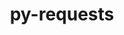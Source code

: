 ---
title: "py-requests"
layout: cache
categories: [package, v0.22.0]
meta: {"versions": ["2.31.0"], "compilers": ["apple-clang@=15.0.0", "cce@=15.0.1", "gcc@=11.1.0", "gcc@=11.4.0", "gcc@=7.3.1", "gcc@=9.4.0", "oneapi@=2024.0.0"], "oss": ["amzn2", "rhel8", "ubuntu20.04", "ubuntu22.04", "ventura"], "platforms": ["darwin", "linux"], "targets": ["aarch64", "neoverse_n1", "neoverse_v1", "neoverse_v2", "ppc64le", "x86_64_v3", "zen4"], "stacks": ["aws-isc", "aws-isc-aarch64", "data-vis-sdk", "e4s", "e4s-cray-rhel", "e4s-neoverse-v2", "e4s-neoverse_v1", "e4s-oneapi", "e4s-power", "ml-darwin-aarch64-mps", "ml-linux-x86_64-cpu", "ml-linux-x86_64-cuda", "root"], "num_specs": 25, "num_specs_by_stack": {"ml-darwin-aarch64-mps": 2, "root": 25, "aws-isc-aarch64": 2, "aws-isc": 1, "e4s-cray-rhel": 1, "e4s-power": 2, "data-vis-sdk": 2, "e4s-neoverse_v1": 3, "e4s-neoverse-v2": 3, "e4s": 4, "ml-linux-x86_64-cpu": 3, "ml-linux-x86_64-cuda": 3, "e4s-oneapi": 2}}
spec_details: [{"hash": "izrk45cmvb3fbfiamntxwrgkhoz2my5u", "compiler": "apple-clang@=15.0.0", "versions": ["2.31.0"], "os": "ventura", "platform": "darwin", "target": "aarch64", "variants": ["build_system=python_pip", "~socks"], "stacks": ["ml-darwin-aarch64-mps", "root"], "size": "-", "tarball": "https://binaries.spack.io/releases/v0.22.0/build_cache/darwin-ventura-aarch64/apple-clang-15.0.0/py-requests-2.31.0/darwin-ventura-aarch64-apple-clang-15.0.0-py-requests-2.31.0-izrk45cmvb3fbfiamntxwrgkhoz2my5u.spack"}, {"hash": "exq5syaa6sgabhiig2tmhmplojgmclel", "compiler": "apple-clang@=15.0.0", "versions": ["2.31.0"], "os": "ventura", "platform": "darwin", "target": "aarch64", "variants": ["build_system=python_pip", "~socks"], "stacks": ["ml-darwin-aarch64-mps", "root"], "size": "-", "tarball": "https://binaries.spack.io/releases/v0.22.0/build_cache/darwin-ventura-aarch64/apple-clang-15.0.0/py-requests-2.31.0/darwin-ventura-aarch64-apple-clang-15.0.0-py-requests-2.31.0-exq5syaa6sgabhiig2tmhmplojgmclel.spack"}, {"hash": "a6wlbfdk4z3vhqbaebbihe37thcpcpqm", "compiler": "gcc@=7.3.1", "versions": ["2.31.0"], "os": "amzn2", "platform": "linux", "target": "aarch64", "variants": ["build_system=python_pip", "~socks"], "stacks": ["aws-isc-aarch64", "root"], "size": "-", "tarball": "https://binaries.spack.io/releases/v0.22.0/build_cache/linux-amzn2-aarch64/gcc-7.3.1/py-requests-2.31.0/linux-amzn2-aarch64-gcc-7.3.1-py-requests-2.31.0-a6wlbfdk4z3vhqbaebbihe37thcpcpqm.spack"}, {"hash": "2m2vqpchytchnhon2uy3vhw7ldrnosmw", "compiler": "gcc@=7.3.1", "versions": ["2.31.0"], "os": "amzn2", "platform": "linux", "target": "neoverse_n1", "variants": ["build_system=python_pip", "~socks"], "stacks": ["aws-isc-aarch64", "root"], "size": "-", "tarball": "https://binaries.spack.io/releases/v0.22.0/build_cache/linux-amzn2-neoverse_n1/gcc-7.3.1/py-requests-2.31.0/linux-amzn2-neoverse_n1-gcc-7.3.1-py-requests-2.31.0-2m2vqpchytchnhon2uy3vhw7ldrnosmw.spack"}, {"hash": "urvtiw3u62mqcfatvy37rmtcnmv3ozka", "compiler": "gcc@=7.3.1", "versions": ["2.31.0"], "os": "amzn2", "platform": "linux", "target": "x86_64_v3", "variants": ["build_system=python_pip", "~socks"], "stacks": ["root", "aws-isc"], "size": "-", "tarball": "https://binaries.spack.io/releases/v0.22.0/build_cache/linux-amzn2-x86_64_v3/gcc-7.3.1/py-requests-2.31.0/linux-amzn2-x86_64_v3-gcc-7.3.1-py-requests-2.31.0-urvtiw3u62mqcfatvy37rmtcnmv3ozka.spack"}, {"hash": "a5cyv7mwnin6n4us5ndsmamw6ztu3imb", "compiler": "cce@=15.0.1", "versions": ["2.31.0"], "os": "rhel8", "platform": "linux", "target": "zen4", "variants": ["build_system=python_pip", "~socks"], "stacks": ["root", "e4s-cray-rhel"], "size": "-", "tarball": "https://binaries.spack.io/releases/v0.22.0/build_cache/linux-rhel8-zen4/cce-15.0.1/py-requests-2.31.0/linux-rhel8-zen4-cce-15.0.1-py-requests-2.31.0-a5cyv7mwnin6n4us5ndsmamw6ztu3imb.spack"}, {"hash": "i5r2gc4itjodyh2psqcyyrnqeq7owaka", "compiler": "gcc@=9.4.0", "versions": ["2.31.0"], "os": "ubuntu20.04", "platform": "linux", "target": "ppc64le", "variants": ["build_system=python_pip", "~socks"], "stacks": ["e4s-power", "root"], "size": "-", "tarball": "https://binaries.spack.io/releases/v0.22.0/build_cache/linux-ubuntu20.04-ppc64le/gcc-9.4.0/py-requests-2.31.0/linux-ubuntu20.04-ppc64le-gcc-9.4.0-py-requests-2.31.0-i5r2gc4itjodyh2psqcyyrnqeq7owaka.spack"}, {"hash": "2yxxf5lkxs7j24bcwvz4hqleokqis7su", "compiler": "gcc@=9.4.0", "versions": ["2.31.0"], "os": "ubuntu20.04", "platform": "linux", "target": "ppc64le", "variants": ["build_system=python_pip", "~socks"], "stacks": ["e4s-power", "root"], "size": "-", "tarball": "https://binaries.spack.io/releases/v0.22.0/build_cache/linux-ubuntu20.04-ppc64le/gcc-9.4.0/py-requests-2.31.0/linux-ubuntu20.04-ppc64le-gcc-9.4.0-py-requests-2.31.0-2yxxf5lkxs7j24bcwvz4hqleokqis7su.spack"}, {"hash": "fj6ajhn2jknv7hwe4uwwhque6k3jnugr", "compiler": "gcc@=11.1.0", "versions": ["2.31.0"], "os": "ubuntu20.04", "platform": "linux", "target": "x86_64_v3", "variants": ["build_system=python_pip", "~socks"], "stacks": ["root", "data-vis-sdk"], "size": "-", "tarball": "https://binaries.spack.io/releases/v0.22.0/build_cache/linux-ubuntu20.04-x86_64_v3/gcc-11.1.0/py-requests-2.31.0/linux-ubuntu20.04-x86_64_v3-gcc-11.1.0-py-requests-2.31.0-fj6ajhn2jknv7hwe4uwwhque6k3jnugr.spack"}, {"hash": "j4wt2nu3hk56ldpiee3i7an2s4rzeaxe", "compiler": "gcc@=11.1.0", "versions": ["2.31.0"], "os": "ubuntu20.04", "platform": "linux", "target": "x86_64_v3", "variants": ["build_system=python_pip", "~socks"], "stacks": ["root", "data-vis-sdk"], "size": "-", "tarball": "https://binaries.spack.io/releases/v0.22.0/build_cache/linux-ubuntu20.04-x86_64_v3/gcc-11.1.0/py-requests-2.31.0/linux-ubuntu20.04-x86_64_v3-gcc-11.1.0-py-requests-2.31.0-j4wt2nu3hk56ldpiee3i7an2s4rzeaxe.spack"}, {"hash": "ofsbtojg6ufo6unzhxxeukibo3o2gzkz", "compiler": "gcc@=11.4.0", "versions": ["2.31.0"], "os": "ubuntu22.04", "platform": "linux", "target": "neoverse_v1", "variants": ["build_system=python_pip", "~socks"], "stacks": ["e4s-neoverse_v1", "root"], "size": "-", "tarball": "https://binaries.spack.io/releases/v0.22.0/build_cache/linux-ubuntu22.04-neoverse_v1/gcc-11.4.0/py-requests-2.31.0/linux-ubuntu22.04-neoverse_v1-gcc-11.4.0-py-requests-2.31.0-ofsbtojg6ufo6unzhxxeukibo3o2gzkz.spack"}, {"hash": "kfnkrswse5nvfp3lxbkzxkbc3jfd2jsa", "compiler": "gcc@=11.4.0", "versions": ["2.31.0"], "os": "ubuntu22.04", "platform": "linux", "target": "neoverse_v1", "variants": ["build_system=python_pip", "~socks"], "stacks": ["e4s-neoverse_v1", "root"], "size": "-", "tarball": "https://binaries.spack.io/releases/v0.22.0/build_cache/linux-ubuntu22.04-neoverse_v1/gcc-11.4.0/py-requests-2.31.0/linux-ubuntu22.04-neoverse_v1-gcc-11.4.0-py-requests-2.31.0-kfnkrswse5nvfp3lxbkzxkbc3jfd2jsa.spack"}, {"hash": "anrre6fpddjnz3x4lvuih6wfnc7n4ur4", "compiler": "gcc@=11.4.0", "versions": ["2.31.0"], "os": "ubuntu22.04", "platform": "linux", "target": "neoverse_v1", "variants": ["build_system=python_pip", "~socks"], "stacks": ["e4s-neoverse_v1", "root"], "size": "-", "tarball": "https://binaries.spack.io/releases/v0.22.0/build_cache/linux-ubuntu22.04-neoverse_v1/gcc-11.4.0/py-requests-2.31.0/linux-ubuntu22.04-neoverse_v1-gcc-11.4.0-py-requests-2.31.0-anrre6fpddjnz3x4lvuih6wfnc7n4ur4.spack"}, {"hash": "d7qkftnh5bmv4blzxdu75jvvoxloj3ft", "compiler": "gcc@=11.4.0", "versions": ["2.31.0"], "os": "ubuntu22.04", "platform": "linux", "target": "neoverse_v2", "variants": ["build_system=python_pip", "~socks"], "stacks": ["root", "e4s-neoverse-v2"], "size": "-", "tarball": "https://binaries.spack.io/releases/v0.22.0/build_cache/linux-ubuntu22.04-neoverse_v2/gcc-11.4.0/py-requests-2.31.0/linux-ubuntu22.04-neoverse_v2-gcc-11.4.0-py-requests-2.31.0-d7qkftnh5bmv4blzxdu75jvvoxloj3ft.spack"}, {"hash": "fie2xk3xmgosyaiijflia75mt5ahdrki", "compiler": "gcc@=11.4.0", "versions": ["2.31.0"], "os": "ubuntu22.04", "platform": "linux", "target": "neoverse_v2", "variants": ["build_system=python_pip", "~socks"], "stacks": ["root", "e4s-neoverse-v2"], "size": "-", "tarball": "https://binaries.spack.io/releases/v0.22.0/build_cache/linux-ubuntu22.04-neoverse_v2/gcc-11.4.0/py-requests-2.31.0/linux-ubuntu22.04-neoverse_v2-gcc-11.4.0-py-requests-2.31.0-fie2xk3xmgosyaiijflia75mt5ahdrki.spack"}, {"hash": "2j4qmfvk5ntqhyxifzfhkdw7lvqnpxyy", "compiler": "gcc@=11.4.0", "versions": ["2.31.0"], "os": "ubuntu22.04", "platform": "linux", "target": "neoverse_v2", "variants": ["build_system=python_pip", "~socks"], "stacks": ["root", "e4s-neoverse-v2"], "size": "-", "tarball": "https://binaries.spack.io/releases/v0.22.0/build_cache/linux-ubuntu22.04-neoverse_v2/gcc-11.4.0/py-requests-2.31.0/linux-ubuntu22.04-neoverse_v2-gcc-11.4.0-py-requests-2.31.0-2j4qmfvk5ntqhyxifzfhkdw7lvqnpxyy.spack"}, {"hash": "4mxxskfvy3cc3hb5mlrkjqijzxwkyzb6", "compiler": "gcc@=11.4.0", "versions": ["2.31.0"], "os": "ubuntu22.04", "platform": "linux", "target": "x86_64_v3", "variants": ["build_system=python_pip", "~socks"], "stacks": ["root", "e4s"], "size": "-", "tarball": "https://binaries.spack.io/releases/v0.22.0/build_cache/linux-ubuntu22.04-x86_64_v3/gcc-11.4.0/py-requests-2.31.0/linux-ubuntu22.04-x86_64_v3-gcc-11.4.0-py-requests-2.31.0-4mxxskfvy3cc3hb5mlrkjqijzxwkyzb6.spack"}, {"hash": "m2wqbgohrcpjzxqai44frblkcitn52qj", "compiler": "gcc@=11.4.0", "versions": ["2.31.0"], "os": "ubuntu22.04", "platform": "linux", "target": "x86_64_v3", "variants": ["build_system=python_pip", "~socks"], "stacks": ["root", "e4s"], "size": "-", "tarball": "https://binaries.spack.io/releases/v0.22.0/build_cache/linux-ubuntu22.04-x86_64_v3/gcc-11.4.0/py-requests-2.31.0/linux-ubuntu22.04-x86_64_v3-gcc-11.4.0-py-requests-2.31.0-m2wqbgohrcpjzxqai44frblkcitn52qj.spack"}, {"hash": "s74ai6sakaklykzdgxq6wixutlqkq52i", "compiler": "gcc@=11.4.0", "versions": ["2.31.0"], "os": "ubuntu22.04", "platform": "linux", "target": "x86_64_v3", "variants": ["build_system=python_pip", "~socks"], "stacks": ["root", "e4s"], "size": "-", "tarball": "https://binaries.spack.io/releases/v0.22.0/build_cache/linux-ubuntu22.04-x86_64_v3/gcc-11.4.0/py-requests-2.31.0/linux-ubuntu22.04-x86_64_v3-gcc-11.4.0-py-requests-2.31.0-s74ai6sakaklykzdgxq6wixutlqkq52i.spack"}, {"hash": "lgvcmylrqm2c23bnwszukb7ns6xxpxmh", "compiler": "gcc@=11.4.0", "versions": ["2.31.0"], "os": "ubuntu22.04", "platform": "linux", "target": "x86_64_v3", "variants": ["build_system=python_pip", "~socks"], "stacks": ["ml-linux-x86_64-cpu", "root", "ml-linux-x86_64-cuda"], "size": "-", "tarball": "https://binaries.spack.io/releases/v0.22.0/build_cache/linux-ubuntu22.04-x86_64_v3/gcc-11.4.0/py-requests-2.31.0/linux-ubuntu22.04-x86_64_v3-gcc-11.4.0-py-requests-2.31.0-lgvcmylrqm2c23bnwszukb7ns6xxpxmh.spack"}, {"hash": "ih2uak5wvf7r5b6m4qmiuqhldssmkfwz", "compiler": "gcc@=11.4.0", "versions": ["2.31.0"], "os": "ubuntu22.04", "platform": "linux", "target": "x86_64_v3", "variants": ["build_system=python_pip", "~socks"], "stacks": ["ml-linux-x86_64-cpu", "root", "ml-linux-x86_64-cuda"], "size": "-", "tarball": "https://binaries.spack.io/releases/v0.22.0/build_cache/linux-ubuntu22.04-x86_64_v3/gcc-11.4.0/py-requests-2.31.0/linux-ubuntu22.04-x86_64_v3-gcc-11.4.0-py-requests-2.31.0-ih2uak5wvf7r5b6m4qmiuqhldssmkfwz.spack"}, {"hash": "syn3mcaeltaezzvsppmnhk2ktle3djlm", "compiler": "gcc@=11.4.0", "versions": ["2.31.0"], "os": "ubuntu22.04", "platform": "linux", "target": "x86_64_v3", "variants": ["build_system=python_pip", "~socks"], "stacks": ["ml-linux-x86_64-cpu", "root", "ml-linux-x86_64-cuda"], "size": "-", "tarball": "https://binaries.spack.io/releases/v0.22.0/build_cache/linux-ubuntu22.04-x86_64_v3/gcc-11.4.0/py-requests-2.31.0/linux-ubuntu22.04-x86_64_v3-gcc-11.4.0-py-requests-2.31.0-syn3mcaeltaezzvsppmnhk2ktle3djlm.spack"}, {"hash": "dqyf5wl6sqw722btc6bsutpn4kyybjd7", "compiler": "gcc@=11.4.0", "versions": ["2.31.0"], "os": "ubuntu22.04", "platform": "linux", "target": "x86_64_v3", "variants": ["build_system=python_pip", "~socks"], "stacks": ["root", "e4s"], "size": "-", "tarball": "https://binaries.spack.io/releases/v0.22.0/build_cache/linux-ubuntu22.04-x86_64_v3/gcc-11.4.0/py-requests-2.31.0/linux-ubuntu22.04-x86_64_v3-gcc-11.4.0-py-requests-2.31.0-dqyf5wl6sqw722btc6bsutpn4kyybjd7.spack"}, {"hash": "wrhmrd2rhts7cdor7wtcam6fizeuadc7", "compiler": "oneapi@=2024.0.0", "versions": ["2.31.0"], "os": "ubuntu22.04", "platform": "linux", "target": "x86_64_v3", "variants": ["build_system=python_pip", "~socks"], "stacks": ["root", "e4s-oneapi"], "size": "-", "tarball": "https://binaries.spack.io/releases/v0.22.0/build_cache/linux-ubuntu22.04-x86_64_v3/oneapi-2024.0.0/py-requests-2.31.0/linux-ubuntu22.04-x86_64_v3-oneapi-2024.0.0-py-requests-2.31.0-wrhmrd2rhts7cdor7wtcam6fizeuadc7.spack"}, {"hash": "bl7wc2qkobemzkakfdbmheg4x5kyvyqf", "compiler": "oneapi@=2024.0.0", "versions": ["2.31.0"], "os": "ubuntu22.04", "platform": "linux", "target": "x86_64_v3", "variants": ["build_system=python_pip", "~socks"], "stacks": ["root", "e4s-oneapi"], "size": "-", "tarball": "https://binaries.spack.io/releases/v0.22.0/build_cache/linux-ubuntu22.04-x86_64_v3/oneapi-2024.0.0/py-requests-2.31.0/linux-ubuntu22.04-x86_64_v3-oneapi-2024.0.0-py-requests-2.31.0-bl7wc2qkobemzkakfdbmheg4x5kyvyqf.spack"}]
---